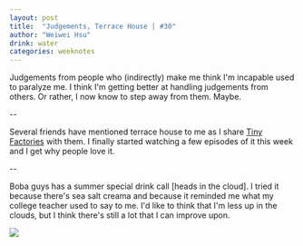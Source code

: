 ```yaml
---
layout: post
title:  "Judgements, Terrace House | #30"
author: "Weiwei Hsu"
drink: water
categories: weeknotes
---
```


Judgements from people who (indirectly) make me think I'm incapable used to paralyze me. I think I'm getting better at handling judgements from others. Or rather, I now know to step away from them. Maybe.

--

Several friends have mentioned terrace house to me as I share [Tiny Factories](https://tinyfactories.space) with them. I finally started watching a few episodes of it this week and I get why people love it.

--

Boba guys has a summer special drink call [heads in the cloud]. I tried it because there's sea salt creama and because it reminded me what my college teacher used to say to me. I'd like to think that I'm less up in the clouds, but I think there's still a lot that I can improve upon.

![]({{site.baseurl}}/assets/images/bobaguys.jpeg)
